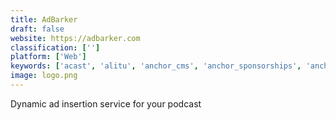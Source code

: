 ```yaml
---
title: AdBarker
draft: false 
website: https://adbarker.com
classification: ['']
platform: ['Web']
keywords: ['acast', 'alitu', 'anchor_cms', 'anchor_sponsorships', 'anchor.fm', 'beyondpod', 'breaker', 'bullet', 'buzzsprout', 'castup', 'luminary', 'podbean', 'podcast_gift', 'saycaster', 'simplecast', 'synth', 'transistor.fm', 'unmute', 'zcast', 'gpodder', 'mcast']
image: logo.png
---
```

Dynamic ad insertion service for your podcast